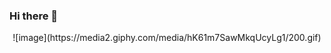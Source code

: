 ### Hi there 👋
<center>
![image](https://media2.giphy.com/media/hK61m7SawMkqUcyLg1/200.gif)
</center>
 <!--
**Alejoprin/Alejoprin** is a ✨ _special_ ✨ repository because its `README.md` (this file) appears on your GitHub profile.

Here are some ideas to get you started:

- 🔭 I’m currently working on ...
- 🌱 I’m currently learning ...
- 👯 I’m looking to collaborate on ...
- 🤔 I’m looking for help with ...
- 💬 Ask me about ...
- 📫 How to reach me: ...
- 😄 Pronouns: ...
- ⚡ Fun fact: ...
-->

